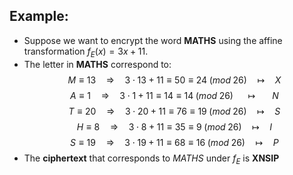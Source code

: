 ## Example:
- Suppose we want to encrypt the word **MATHS** using the affine transformation $f_{E}(x) = 3x+11$.
- The letter in **MATHS** correspond to:
$$M \equiv 13 \quad  \Rightarrow\quad 3\cdot13+11 \equiv 50\equiv 24 \;(mod\;26) \quad\longmapsto\quad X$$
$$A \equiv 1 \quad  \Rightarrow\quad 3\cdot1+11 \equiv 14\equiv 14 \;(mod\;26) \;\;\quad\longmapsto\quad\;\;\; N$$
$$T \equiv 20 \quad  \Rightarrow\quad 3\cdot20+11 \equiv 76\equiv 19 \;(mod\;26) \quad\longmapsto\quad S$$
$$H \equiv 8 \quad  \Rightarrow\quad 3\cdot8+11 \equiv 35\equiv 9 \;(mod\;26) \quad\longmapsto\quad I$$
$$S \equiv 19 \quad  \Rightarrow\quad 3\cdot19+11 \equiv 68\equiv 16 \;(mod\;26) \quad\longmapsto\quad P$$
- The **ciphertext** that corresponds to *MATHS* under $f_{E}$ is **XNSIP**